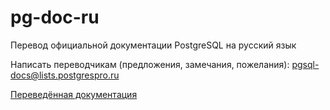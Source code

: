 # pg-doc-ru
Перевод официальной документации PostgreSQL на русский язык

Написать переводчикам (предложения, замечания, пожелания): pgsql-docs@lists.postgrespro.ru

[Переведённая документация](https://postgrespro.ru/docs/postgresql/)
